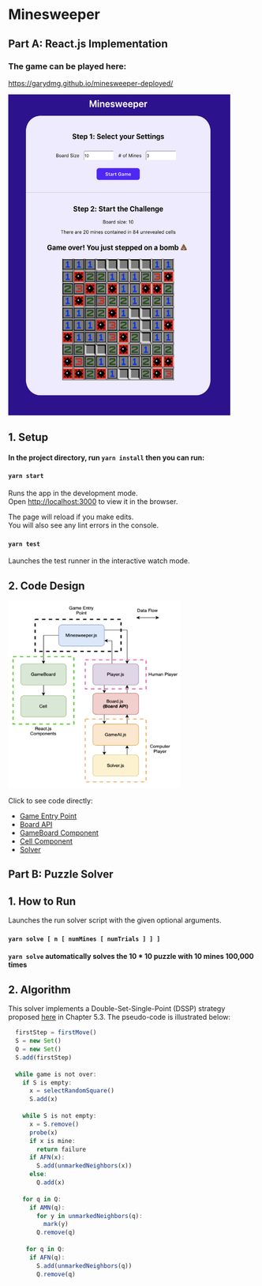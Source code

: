 # Minesweeper
## Part A: React.js Implementation
### The game can be played here: 
https://garydmg.github.io/minesweeper-deployed/

<img src="https://github.com/Garydmg/minesweeper/blob/source/media/computer-view.png" width="450" height="650"/>

## 1. Setup
#### In the project directory, run `yarn install` then you can run:

#### `yarn start`

Runs the app in the development mode.<br />
Open [http://localhost:3000](http://localhost:3000) to view it in the browser.

The page will reload if you make edits.<br />
You will also see any lint errors in the console.

#### `yarn test`

Launches the test runner in the interactive watch mode.<br />

## 2. Code Design
<img src="https://github.com/Garydmg/minesweeper/blob/source/media/design.png" width="350" height="380"/>

Click to see code directly:
* [Game Entry Point](https://github.com/Garydmg/minesweeper/blob/source/src/Minesweeper.js)
* [Board API](https://github.com/Garydmg/minesweeper/blob/source/src/Board.js)
* [GameBoard Component](https://github.com/Garydmg/minesweeper/blob/source/src/component/GameBoard.js)
* [Cell Component](https://github.com/Garydmg/minesweeper/blob/source/src/component/Cell.js)
* [Solver](https://github.com/Garydmg/minesweeper/blob/source/src/Solver.js)

## Part B: Puzzle Solver
## 1. How to Run
Launches the run solver script with the given optional arguments. <br />
#### `yarn solve [ n [ numMines [ numTrials ] ] ]`
#### `yarn solve` automatically solves the 10 * 10 puzzle with 10 mines 100,000 times

## 2. Algorithm
This solver implements a Double-Set-Single-Point (DSSP) strategy proposed [here](https://dash.harvard.edu/bitstream/handle/1/14398552/BECERRA-SENIORTHESIS-2015.pdf?sequence=1) in Chapter 5.3. The pseudo-code is illustrated below:
```javascript
  firstStep = firstMove()
  S = new Set()
  Q = new Set()
  S.add(firstStep)
  
  while game is not over:
    if S is empty:
      x = selectRandomSquare()
      S.add(x)  
    
    while S is not empty:
      x = S.remove()
      probe(x)
      if x is mine:
        return failure
      if AFN(x):
        S.add(unmarkedNeighbors(x))
      else:
        Q.add(x)
    
    for q in Q:
      if AMN(q):
        for y in unmarkedNeighbors(q):
          mark(y)
        Q.remove(q)
     
     for q in Q:
      if AFN(q):
        S.add(unmarkedNeighbors(q))
        Q.remove(q)
 
        
    
```

